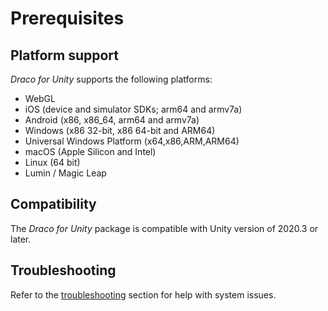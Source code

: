 # Prerequisites

## Platform support

*Draco for Unity* supports the following platforms:

- WebGL
- iOS (device and simulator SDKs; arm64 and armv7a)
- Android (x86, x86_64, arm64 and armv7a)
- Windows (x86 32-bit, x86 64-bit and ARM64)
- Universal Windows Platform (x64,x86,ARM,ARM64)
- macOS (Apple Silicon and Intel)
- Linux (64 bit)
- Lumin / Magic Leap

## Compatibility

The *Draco for Unity* package is compatible with Unity version of 2020.3 or later.

## Troubleshooting

Refer to the [troubleshooting](troubleshooting.md#system-issues) section for help with system issues.

